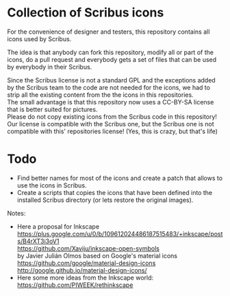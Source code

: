 # Collection of Scribus icons

For the convenience of designer and testers, this repository contains all icons used by Scribus.

The idea is that anybody can fork this repository, modify all or part of the icons, do a pull request and everybody gets a set of files that can be used by everybody in their Scribus.

Since the Scribus license is not a standard GPL and the exceptions added by the Scribus team to the code are not needed for the icons, we had to strip all the existing content from the the icons in this repositories.  
The small advantage is that this repository now uses a CC-BY-SA license that is better suited for pictures.  
Please do not copy existing icons from the Scribus code in this repository! Our license is compatible with the Scribus one, but the Scribus one is not compatible with this' repositories license! (Yes, this is crazy, but that's life)

# Todo

- Find better names for most of the icons and create a patch that allows to use the icons in Scribus.
- Create a scripts that copies the icons that have been defined into the installed Scribus directory (or lets restore the original images).



Notes:

- Here a proposal for Inkscape  
  <https://plus.google.com/u/0/b/109612024486187515483/+inkscape/posts/B4rXT3i3oV1>  
  <https://github.com/Xaviju/inkscape-open-symbols>  
  by Javier Julián Olmos
  based on Google's material icons  
  https://github.com/google/material-design-icons  
  http://google.github.io/material-design-icons/
- Here some more ideas from the Inkscape world:  
  https://github.com/PIWEEK/rethinkscape
